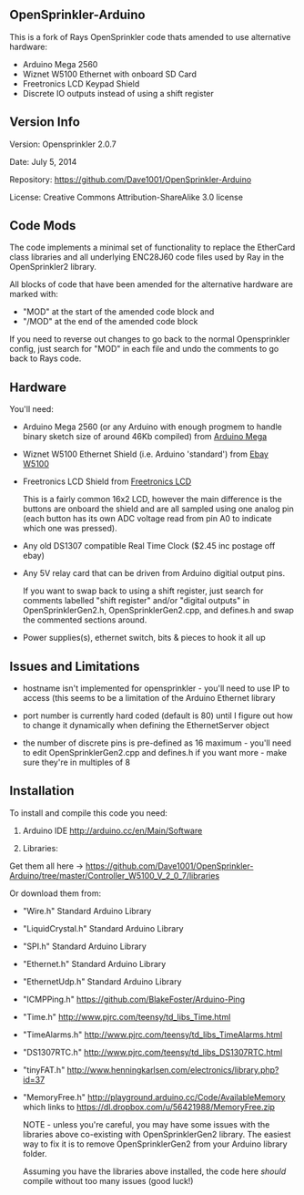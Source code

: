 OpenSprinkler-Arduino
---------------------

This is a fork of Rays OpenSprinkler code thats amended to use alternative hardware:

- Arduino Mega 2560
- Wiznet W5100 Ethernet with onboard SD Card
- Freetronics LCD Keypad Shield
- Discrete IO outputs instead of using a shift register 

Version Info
------------

Version:     Opensprinkler 2.0.7

Date:        July 5, 2014

Repository:  https://github.com/Dave1001/OpenSprinkler-Arduino

License:     Creative Commons Attribution-ShareAlike 3.0 license
   

Code Mods
---------

The code implements a minimal set of functionality to replace the EtherCard class libraries and all underlying ENC28J60 code files used by Ray in the OpenSprinkler2 library.
   
All blocks of code that have been amended for the alternative hardware are marked with:
- "MOD"  at the start of the amended code block and 
- "/MOD" at the end of the amended code block

If you need to reverse out changes to go back to the normal Opensprinkler config, just search for "MOD" in each file and undo the comments to go back to Rays code.

Hardware
--------
   
You'll need:

- Arduino Mega 2560 (or any Arduino with enough progmem to handle binary sketch size of around 46Kb compiled) from [Arduino Mega]

- Wiznet W5100 Ethernet Shield (i.e. Arduino 'standard') from [Ebay W5100]

- Freetronics LCD Shield from [Freetronics LCD]

    This is a fairly common 16x2 LCD, however the main difference is the buttons are onboard the shield and are all sampled using one analog pin (each button has its own ADC voltage read from pin A0 to indicate which one was pressed). 

- Any old DS1307 compatible Real Time Clock ($2.45 inc postage off ebay)

- Any 5V relay card that can be driven from Arduino digitial output pins. 

    If you want to swap back to using a shift register, just search for comments labelled "shift register" and/or "digital outputs" in OpenSprinklerGen2.h, OpenSprinklerGen2.cpp, and defines.h and swap the commented sections around.

- Power supplies(s), ethernet switch, bits & pieces to hook it all up 
  
Issues and Limitations
----------------------

- hostname isn't implemented for opensprinkler - you'll need to use IP to access (this seems to be a limitation of the Arduino Ethernet library

- port number is currently hard coded (default is 80) until I figure out how to change it dynamically when defining the EthernetServer object

- the number of discrete pins is pre-defined as 16 maximum - you'll need to edit OpenSprinklerGen2.cpp and defines.h if you want more - make sure they're in multiples of 8 

Installation
------------

To install and compile this code you need:
   
   1.  Arduino IDE    http://arduino.cc/en/Main/Software
  
   2.  Libraries:

   Get them all here -> https://github.com/Dave1001/OpenSprinkler-Arduino/tree/master/Controller_W5100_V_2_0_7/libraries

   Or download them from:

- "Wire.h"          Standard Arduino Library
- "LiquidCrystal.h" Standard Arduino Library
- "SPI.h"           Standard Arduino Library
- "Ethernet.h"      Standard Arduino Library
- "EthernetUdp.h"   Standard Arduino Library
- "ICMPPing.h"      https://github.com/BlakeFoster/Arduino-Ping
- "Time.h"          http://www.pjrc.com/teensy/td_libs_Time.html 
- "TimeAlarms.h"    http://www.pjrc.com/teensy/td_libs_TimeAlarms.html 
- "DS1307RTC.h"     http://www.pjrc.com/teensy/td_libs_DS1307RTC.html
- "tinyFAT.h"       http://www.henningkarlsen.com/electronics/library.php?id=37
- "MemoryFree.h"    http://playground.arduino.cc/Code/AvailableMemory which links to https://dl.dropbox.com/u/56421988/MemoryFree.zip

  NOTE - unless you're careful, you may have some issues with the libraries above co-existing with OpenSprinklerGen2 library. The easiest way to fix it is to remove OpenSprinklerGen2 from your Arduino library folder. 

  Assuming you have the libraries above installed, the code here *should* compile without too many issues (good luck!)

[Freetronics LCD]:http://www.freetronics.com/collections/shields/products/lcd-keypad-shield
[Ebay W5100]:http://www.ebay.com/sch/i.html?_from=R40&_trksid=p2050601.m570.l1313.TR3.TRC0.A0.H0.Xw5100+shield&_nkw=w5100+shield&_sacat=0
[Arduino Mega]:http://arduino.cc/en/Main/arduinoBoardMega2560
